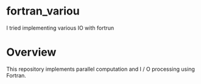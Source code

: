 # fortran_variou
I tried implementing various IO with fortrun

# Overview
This repository implements parallel computation and I / O processing using Fortran.
